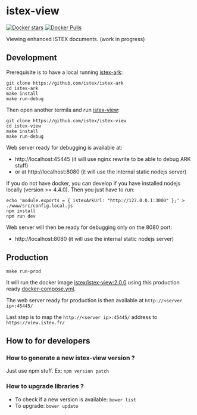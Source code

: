 # istex-view

[![Docker stars](https://img.shields.io/docker/stars/istex/istex-view.svg)](https://registry.hub.docker.com/u/istex/istex-view/)
[![Docker Pulls](https://img.shields.io/docker/pulls/istex/istex-view.svg)](https://registry.hub.docker.com/u/istex/istex-view/)


Viewing enhanced ISTEX documents.
(work in progress)

## Development

Prerequisite is to have a local running [istex-ark](https://github.com/istex/istex-ark):
```
git clone https://github.com/istex/istex-ark
cd istex-ark
make install
make run-debug
```

Then open another termila and run [istex-view](https://github.com/istex/istex-view):
```
git clone https://github.com/istex/istex-view
cd istex-view
make install
make run-debug
```

Web server ready for debugging is available at:
- http://localhost:45445 (it will use nginx rewrite to be able to debug ARK stuff)
- or at http://localhost:8080 (it will use the internal static nodejs server)

If you do not have docker, you can develop if you have installed nodejs locally (version >= 4.4.0). Then you just have to run: 

```
echo 'module.exports = { istexArkUrl: "http://127.0.0.1:3000" };' > ./www/src/config.local.js
npm install
npm run dev
```

Web server will then be ready for debugging only on the 8080 port:
- http://localhost:8080 (it will use the internal static nodejs server)

## Production

```
make run-prod
```

It will run the docker image [istex/istex-view:2.0.0](https://hub.docker.com/r/istex/istex-view/) using this production ready [docker-compose.yml](https://github.com/istex/istex-view/blob/master/docker-compose.yml).

The web server ready for production is then available at ``http://<server ip>:45445/``

Last step is to map the ``http://<server ip>:45445/`` address to ``https://view.istex.fr/``

## How to for developers

### How to generate a new istex-view version ?

Just use npm stuff. Ex: ``npm version patch``

### How to upgrade libraries ?

- To check if a new version is available: ``bower list``
- To upgrade: ``bower update``
